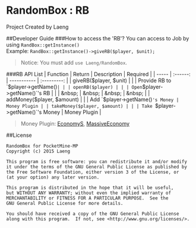 # RandomBox : RB
Project Created by Laeng

##Developer Guide
###How to access the 'RB'?
You can access to Job by using `RandBox::getInstance()` <br/>
Example: `RandBox::getInstance()->giveRB($player, $unit);`
>Notice: You must add `use Laeng/RandomBox`.

###RB API List
| Function | Return | Description | Required |
| ----- | :------: | ----------- | :---------: |
| giveRB($player, $unit) | | | Provide RB to `$player->getName()` | |
| openRB($player) | | | Open `$player->getName()`'s RB | |
| &nbsp; | &nbsp; | &nbsp; | &nbsp; |
| addMoney($player, $amount) | | | Add `$player->getName()`'s Money | Money Plugin |
| takeMoney($player, $amount) | | | Take `$player->getName()`'s Money | Money Plugin |
>  Money Plugin: [EconomyS](#), [MassiveEconomy](#)

##License
```
RandomBox for PocketMine-MP
Copyright (c) 2015 Laeng

This program is free software: you can redistribute it and/or modify
it under the terms of the GNU General Public License as published by
the Free Software Foundation, either version 3 of the License, or
(at your option) any later version.

This program is distributed in the hope that it will be useful,
but WITHOUT ANY WARRANTY; without even the implied warranty of
MERCHANTABILITY or FITNESS FOR A PARTICULAR PURPOSE.  See the
GNU General Public License for more details.

You should have received a copy of the GNU General Public License
along with this program.  If not, see <http://www.gnu.org/licenses/>.
```
